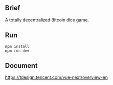 Brief
---
A totally decentralized Bitcoin dice game. 


Run
---
```
npm install
npm run dev
```


Document
---
https://tdesign.tencent.com/vue-next/overview-en
